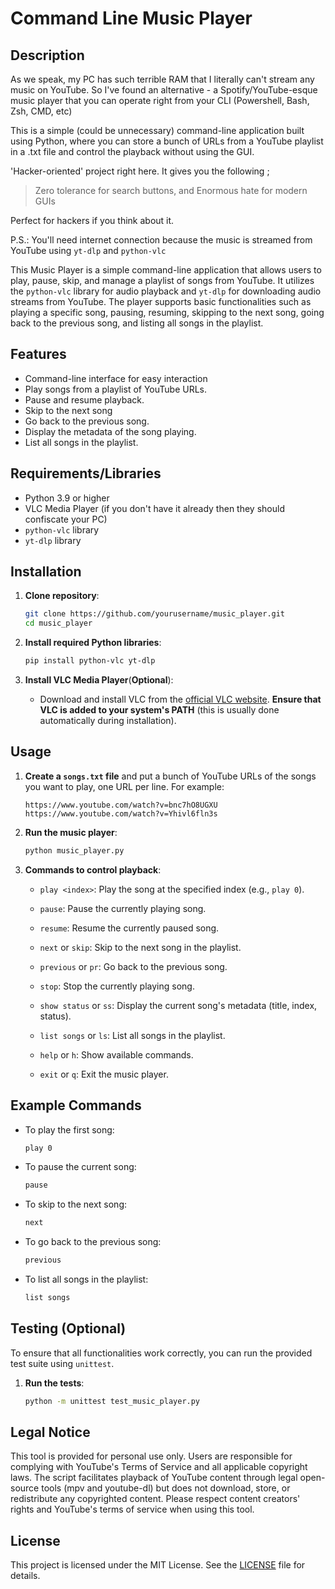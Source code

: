 # Command Line Music Player

## Description

As we speak, my PC has such terrible RAM that I literally can't stream any music on YouTube. So I've found an alternative - a Spotify/YouTube-esque music player that you can operate right from your CLI (Powershell, Bash, Zsh, CMD, etc)

This is a simple (could be unnecessary) command-line application built using Python, where you can store a bunch of URLs from a YouTube playlist in a .txt file and control the playback without using the GUI. 

'Hacker-oriented' project right here. It gives you the following ;
> Zero tolerance for search buttons, and
> Enormous hate for modern GUIs

Perfect for hackers if you think about it.

P.S.: You'll need internet connection because the music is streamed from YouTube using `yt-dlp` and `python-vlc` 

This Music Player is a simple command-line application that allows users to play, pause, skip, and manage a playlist of songs from YouTube. It utilizes the `python-vlc` library for audio playback and `yt-dlp` for downloading audio streams from YouTube. The player supports basic functionalities such as playing a specific song, pausing, resuming, skipping to the next song, going back to the previous song, and listing all songs in the playlist.

## Features

- Command-line interface for easy interaction
- Play songs from a playlist of YouTube URLs.
- Pause and resume playback.
- Skip to the next song 
- Go back to the previous song.
- Display the metadata of the song playing.
- List all songs in the playlist.

## Requirements/Libraries

- Python 3.9 or higher
- VLC Media Player (if you don't have it already then they should confiscate your PC)
- `python-vlc` library
- `yt-dlp` library

## Installation

1. **Clone repository**:
   ```bash
   git clone https://github.com/yourusername/music_player.git
   cd music_player
   ```

2. **Install required Python libraries**:
   ```bash
   pip install python-vlc yt-dlp
   ```

3. **Install VLC Media Player**(**Optional**):
   - Download and install VLC from the [official VLC website](https://www.videolan.org/vlc/).
     **Ensure that VLC is added to your system's PATH** (this is usually done automatically during installation).

## Usage

1. **Create a `songs.txt` file** and put a bunch of YouTube URLs of the songs you want to play, one URL per line. For example:
   ```
   https://www.youtube.com/watch?v=bnc7hO8UGXU
   https://www.youtube.com/watch?v=Yhivl6fln3s
   ```

2. **Run the music player**:
   ```bash
   python music_player.py
   ```

3. **Commands to control playback**:

   - `play <index>`: Play the song at the specified index (e.g., `play 0`).
   - `pause`: Pause the currently playing song.
   - `resume`: Resume the currently paused song.
   - `next` or `skip`: Skip to the next song in the playlist.
   - `previous` or `pr`: Go back to the previous song.

   - `stop`: Stop the currently playing song.
   - `show status` or `ss`: Display the current song's metadata (title, index, status).
   - `list songs` or `ls`: List all songs in the playlist.

   - `help` or `h`: Show available commands.
   - `exit` or `q`: Exit the music player.

## Example Commands

- To play the first song:
  ```bash
  play 0
  ```

- To pause the current song:
  ```bash
  pause
  ```

- To skip to the next song:
  ```bash
  next
  ```

- To go back to the previous song:
  ```bash
  previous
  ```

- To list all songs in the playlist:
  ```bash
  list songs
  ```

## Testing (**Optional**)

To ensure that all functionalities work correctly, you can run the provided test suite using `unittest`. 

1. **Run the tests**:
   ```bash
   python -m unittest test_music_player.py
   ```

## Legal Notice
This tool is provided for personal use only. Users are responsible for complying with YouTube's Terms of Service and all applicable copyright laws. The script facilitates playback of YouTube content through legal open-source tools (mpv and youtube-dl) but does not download, store, or redistribute any copyrighted content. Please respect content creators' rights and YouTube's terms of service when using this tool.

## License

This project is licensed under the MIT License. See the [LICENSE](LICENSE) file for details.


